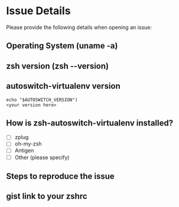 # Issue Details

Please provide the following details when opening an issue:

## Operating System (uname -a)

## zsh version (zsh --version)

## autoswitch-virtualenv version

```
echo "$AUTOSWITCH_VERSION")
<your version here>
```

## How is zsh-autoswitch-virtualenv installed?

- [ ] zplug
- [ ] oh-my-zsh
- [ ] Antigen
- [ ] Other (please specify)

## Steps to reproduce the issue

## gist link to your zshrc
